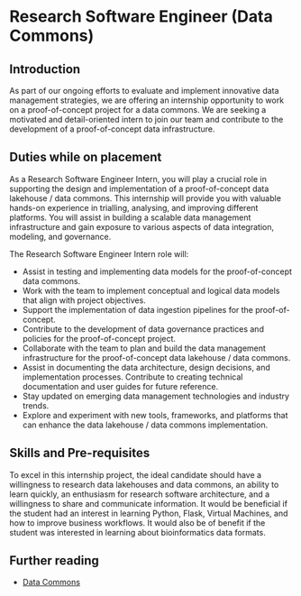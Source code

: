 # Research Software Engineer (Data Commons) 

## Introduction 

As part of our ongoing efforts to evaluate and implement innovative data management strategies, we are offering an internship opportunity to work on a proof-of-concept project for a data commons. We are seeking a motivated and detail-oriented intern to join our team and contribute to the development of a proof-of-concept data infrastructure. 

## Duties while on placement 

As a Research Software Engineer Intern, you will play a crucial role in supporting the design and implementation of a proof-of-concept data lakehouse / data commons. This internship will provide you with valuable hands-on experience in trialling, analysing, and improving different platforms. You will assist in building a scalable data management infrastructure and gain exposure to various aspects of data integration, modeling, and governance. 

The Research Software Engineer Intern role will: 

- Assist in testing and implementing data models for the proof-of-concept data commons. 
- Work with the team to implement conceptual and logical data models that align with project objectives. 
- Support the implementation of data ingestion pipelines for the proof-of-concept. 
- Contribute to the development of data governance practices and policies for the proof-of-concept project. 
- Collaborate with the team to plan and build the data management infrastructure for the proof-of-concept data lakehouse / data commons. 
- Assist in documenting the data architecture, design decisions, and implementation processes. Contribute to creating technical documentation and user guides for future reference. 
- Stay updated on emerging data management technologies and industry trends. 
- Explore and experiment with new tools, frameworks, and platforms that can enhance the data lakehouse / data commons implementation. 

 

## Skills and Pre-requisites 

To excel in this internship project, the ideal candidate should have a willingness to research data lakehouses and data commons, an ability to learn quickly, an enthusiasm for research software architecture, and a willingness to share and communicate information. It would be beneficial if the student had an interest in learning Python, Flask, Virtual Machines, and how to improve business workflows.  It would also be of benefit if the student was interested in learning about bioinformatics data formats. 


## Further reading
- [Data Commons](https://github.com/WEHI-ResearchComputing/data-commons/wiki)
